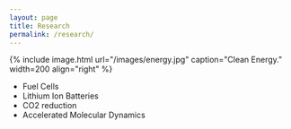 ```yaml
---
layout: page
title: Research
permalink: /research/
---
```


{% include image.html url="/images/energy.jpg" caption="Clean Energy." width=200 align="right" %}

- Fuel Cells
- Lithium Ion Batteries
- CO2 reduction
- Accelerated Molecular Dynamics

